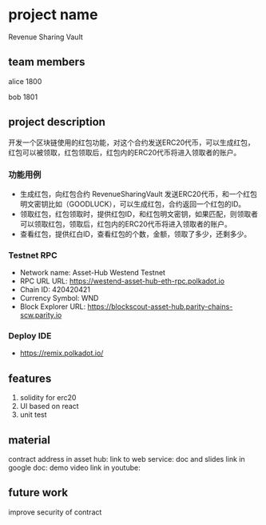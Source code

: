 # project name

Revenue Sharing Vault

## team members

alice 1800

bob 1801

## project description

开发一个区块链使用的红包功能，对这个合约发送ERC20代币，可以生成红包，红包可以被领取，红包领取后，红包内的ERC20代币将进入领取者的账户。

### 功能用例
* 生成红包，向红包合约 RevenueSharingVault 发送ERC20代币，和一个红包明文密钥比如（GOODLUCK），可以生成红包，合约返回一个红包的ID。
* 领取红包，红包领取时，提供红包ID，和红包明文密钥，如果匹配，则领取者可以领取红包，领取后，红包内的ERC20代币将进入领取者的账户。
* 查看红包，提供红白ID，查看红包的个数，金额，领取了多少，还剩多少。

### Testnet RPC

* Network name: Asset-Hub Westend Testnet
* RPC URL URL: https://westend-asset-hub-eth-rpc.polkadot.io
* Chain ID: 420420421
* Currency Symbol: WND
* Block Explorer URL: https://blockscout-asset-hub.parity-chains-scw.parity.io

### Deploy IDE
* https://remix.polkadot.io/

## features

1. solidity for erc20
2. UI based on react
3. unit test

## material

contract address in asset hub: link to web service: doc and slides link in
google doc: demo video link in youtube:

## future work

improve security of contract
